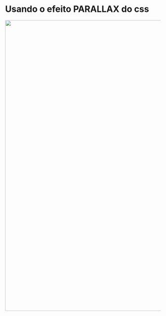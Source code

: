 # Usando o efeito PARALLAX do css

<img src="https://media.giphy.com/media/oIxyrW4JcAZQt5e3fL/giphy.gif" width="1915" height="939"/>
